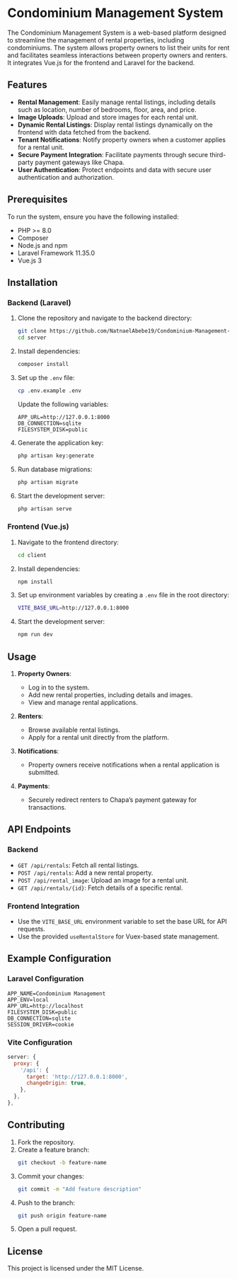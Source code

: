 # Condominium Management System

The Condominium Management System is a web-based platform designed to streamline the management of rental properties, including condominiums. The system allows property owners to list their units for rent and facilitates seamless interactions between property owners and renters. It integrates Vue.js for the frontend and Laravel for the backend.

## Features

- **Rental Management**: Easily manage rental listings, including details such as location, number of bedrooms, floor, area, and price.
- **Image Uploads**: Upload and store images for each rental unit.
- **Dynamic Rental Listings**: Display rental listings dynamically on the frontend with data fetched from the backend.
- **Tenant Notifications**: Notify property owners when a customer applies for a rental unit.
- **Secure Payment Integration**: Facilitate payments through secure third-party payment gateways like Chapa.
- **User Authentication**: Protect endpoints and data with secure user authentication and authorization.

## Prerequisites

To run the system, ensure you have the following installed:

- PHP >= 8.0
- Composer
- Node.js and npm
- Laravel Framework 11.35.0
- Vue.js 3

## Installation

### Backend (Laravel)

1. Clone the repository and navigate to the backend directory:
   ```bash
   git clone https://github.com/NatnaelAbebe19/Condominium-Management-System.git
   cd server
   ```

2. Install dependencies:
   ```bash
   composer install
   ```

3. Set up the `.env` file:
   ```bash
   cp .env.example .env
   ```
   Update the following variables:
   ```env
   APP_URL=http://127.0.0.1:8000
   DB_CONNECTION=sqlite
   FILESYSTEM_DISK=public
   ```

4. Generate the application key:
   ```bash
   php artisan key:generate
   ```

5. Run database migrations:
   ```bash
   php artisan migrate
   ```

6. Start the development server:
   ```bash
   php artisan serve
   ```

### Frontend (Vue.js)

1. Navigate to the frontend directory:
   ```bash
   cd client
   ```

2. Install dependencies:
   ```bash
   npm install
   ```

3. Set up environment variables by creating a `.env` file in the root directory:
   ```bash
   VITE_BASE_URL=http://127.0.0.1:8000
   ```

4. Start the development server:
   ```bash
   npm run dev
   ```

## Usage

1. **Property Owners**:
   - Log in to the system.
   - Add new rental properties, including details and images.
   - View and manage rental applications.

2. **Renters**:
   - Browse available rental listings.
   - Apply for a rental unit directly from the platform.

3. **Notifications**:
   - Property owners receive notifications when a rental application is submitted.

4. **Payments**:
   - Securely redirect renters to Chapa’s payment gateway for transactions.

## API Endpoints

### Backend

- `GET /api/rentals`: Fetch all rental listings.
- `POST /api/rentals`: Add a new rental property.
- `POST /api/rental_image`: Upload an image for a rental unit.
- `GET /api/rentals/{id}`: Fetch details of a specific rental.

### Frontend Integration

- Use the `VITE_BASE_URL` environment variable to set the base URL for API requests.
- Use the provided `useRentalStore` for Vuex-based state management.

## Example Configuration

### Laravel Configuration

```env
APP_NAME=Condominium Management
APP_ENV=local
APP_URL=http://localhost
FILESYSTEM_DISK=public
DB_CONNECTION=sqlite
SESSION_DRIVER=cookie
```

### Vite Configuration

```javascript
server: {
  proxy: {
    '/api': {
      target: 'http://127.0.0.1:8000',
      changeOrigin: true,
    },
  },
},
```

## Contributing

1. Fork the repository.
2. Create a feature branch:
   ```bash
   git checkout -b feature-name
   ```
3. Commit your changes:
   ```bash
   git commit -m "Add feature description"
   ```
4. Push to the branch:
   ```bash
   git push origin feature-name
   ```
5. Open a pull request.

## License

This project is licensed under the MIT License.

